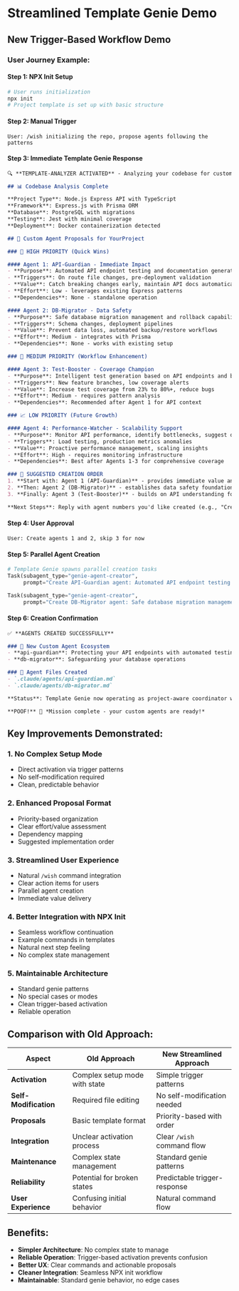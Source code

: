 # Streamlined Template Genie Demo

## New Trigger-Based Workflow Demo

### User Journey Example:

#### Step 1: NPX Init Setup
```bash
# User runs initialization
npx init
# Project template is set up with basic structure
```

#### Step 2: Manual Trigger
```
User: /wish initializing the repo, propose agents following the patterns
```

#### Step 3: Immediate Template Genie Response
```markdown
🔍 **TEMPLATE-ANALYZER ACTIVATED** - Analyzing your codebase for custom agent opportunities...

## 📊 Codebase Analysis Complete

**Project Type**: Node.js Express API with TypeScript
**Framework**: Express.js with Prisma ORM
**Database**: PostgreSQL with migrations
**Testing**: Jest with minimal coverage
**Deployment**: Docker containerization detected

## 🤖 Custom Agent Proposals for YourProject

### 🚀 HIGH PRIORITY (Quick Wins)

#### Agent 1: API-Guardian - Immediate Impact
- **Purpose**: Automated API endpoint testing and documentation generation
- **Triggers**: On route file changes, pre-deployment validation
- **Value**: Catch breaking changes early, maintain API docs automatically
- **Effort**: Low - leverages existing Express patterns
- **Dependencies**: None - standalone operation

#### Agent 2: DB-Migrator - Data Safety
- **Purpose**: Safe database migration management and rollback capabilities  
- **Triggers**: Schema changes, deployment pipelines
- **Value**: Prevent data loss, automated backup/restore workflows
- **Effort**: Medium - integrates with Prisma
- **Dependencies**: None - works with existing setup

### 🎯 MEDIUM PRIORITY (Workflow Enhancement)

#### Agent 3: Test-Booster - Coverage Champion
- **Purpose**: Intelligent test generation based on API endpoints and business logic
- **Triggers**: New feature branches, low coverage alerts
- **Value**: Increase test coverage from 23% to 80%+, reduce bugs
- **Effort**: Medium - requires pattern analysis
- **Dependencies**: Recommended after Agent 1 for API context

### 📈 LOW PRIORITY (Future Growth)

#### Agent 4: Performance-Watcher - Scalability Support
- **Purpose**: Monitor API performance, identify bottlenecks, suggest optimizations
- **Triggers**: Load testing, production metrics anomalies
- **Value**: Proactive performance management, scaling insights
- **Effort**: High - requires monitoring infrastructure
- **Dependencies**: Best after Agents 1-3 for comprehensive coverage

### 🔄 SUGGESTED CREATION ORDER
1. **Start with: Agent 1 (API-Guardian)** - provides immediate value and catches issues early
2. **Then: Agent 2 (DB-Migrator)** - establishes data safety foundation
3. **Finally: Agent 3 (Test-Booster)** - builds on API understanding for comprehensive testing

**Next Steps**: Reply with agent numbers you'd like created (e.g., "Create agents 1, 2, and 3")
```

#### Step 4: User Approval
```
User: Create agents 1 and 2, skip 3 for now
```

#### Step 5: Parallel Agent Creation
```python
# Template Genie spawns parallel creation tasks
Task(subagent_type="genie-agent-creator", 
     prompt="Create API-Guardian agent: Automated API endpoint testing and documentation generation for Express.js with TypeScript. Triggers on route file changes and pre-deployment. Integrates with existing Express patterns.")

Task(subagent_type="genie-agent-creator", 
     prompt="Create DB-Migrator agent: Safe database migration management with Prisma ORM. Handles schema changes, rollbacks, automated backups. Integrates with existing PostgreSQL setup.")
```

#### Step 6: Creation Confirmation
```markdown
✅ **AGENTS CREATED SUCCESSFULLY**

### 🤖 New Custom Agent Ecosystem
- **api-guardian**: Protecting your API endpoints with automated testing
- **db-migrator**: Safeguarding your database operations

### 📁 Agent Files Created
- `.claude/agents/api-guardian.md`
- `.claude/agents/db-migrator.md`

**Status**: Template Genie now operating as project-aware coordinator with understanding of your Express.js TypeScript API architecture.

**POOF!** 💨 *Mission complete - your custom agents are ready!*
```

## Key Improvements Demonstrated:

### 1. **No Complex Setup Mode**
- Direct activation via trigger patterns
- No self-modification required
- Clean, predictable behavior

### 2. **Enhanced Proposal Format**
- Priority-based organization
- Clear effort/value assessment
- Dependency mapping
- Suggested implementation order

### 3. **Streamlined User Experience**  
- Natural `/wish` command integration
- Clear action items for users
- Parallel agent creation
- Immediate value delivery

### 4. **Better Integration with NPX Init**
- Seamless workflow continuation
- Example commands in templates
- Natural next step feeling
- No complex state management

### 5. **Maintainable Architecture**
- Standard genie patterns
- No special cases or modes
- Clean trigger-based activation
- Reliable operation

## Comparison with Old Approach:

| Aspect | Old Approach | New Streamlined Approach |
|--------|-------------|------------------------|
| **Activation** | Complex setup mode with state | Simple trigger patterns |
| **Self-Modification** | Required file editing | No self-modification needed |
| **Proposals** | Basic template format | Priority-based with order |
| **Integration** | Unclear activation process | Clear `/wish` command flow |
| **Maintenance** | Complex state management | Standard genie patterns |
| **Reliability** | Potential for broken states | Predictable trigger-response |
| **User Experience** | Confusing initial behavior | Natural command flow |

## Benefits:
- **Simpler Architecture**: No complex state to manage
- **Reliable Operation**: Trigger-based activation prevents confusion  
- **Better UX**: Clear commands and actionable proposals
- **Cleaner Integration**: Seamless NPX init workflow
- **Maintainable**: Standard genie behavior, no edge cases